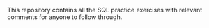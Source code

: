 This repository contains all the SQL practice exercises with relevant comments for anyone to follow through.
